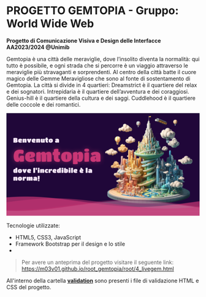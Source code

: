 # PROGETTO GEMTOPIA - Gruppo: World Wide Web
**Progetto di Comunicazione Visiva e Design delle Interfacce AA2023/2024 @Unimib**

Gemtopia è una città delle meraviglie, dove l’insolito diventa la normalità: qui tutto è possibile, e ogni strada che si percorre è un viaggio attraverso le meraviglie più stravaganti e sorprendenti.
Al centro della città batte il cuore magico delle Gemme Meravigliose che sono al fonte di sostentamento di Gemtopia.
La città si divide in 4 quartieri: Dreamstrict è il quartiere del relax e dei sognatori. Intrepidaria è il quartiere dell’avventura e dei coraggiosi. Genius-hill è il quartiere della cultura e dei saggi. Cuddlehood è il quartiere delle coccole e dei romantici.

<img src="root/img/GEMTOPIA.png" alt="Gemtopia Logo"/>

Tecnologie utilizzate:

- HTML5, CSS3, JavaScript
- Framework Bootstrap per il design e lo stile
- 

> Per avere un anteprima del progetto visitare il seguente link: https://m03v01.github.io/root_gemtopia/root/4_livegem.html

All'interno della cartella [**validation**](https://github.com/ ) sono presenti i file di validazione HTML e CSS del progetto.

